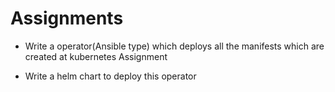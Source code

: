 # Assignments

- Write a operator(Ansible type) which deploys all the manifests which are created at kubernetes Assignment

- Write a helm chart to deploy this operator